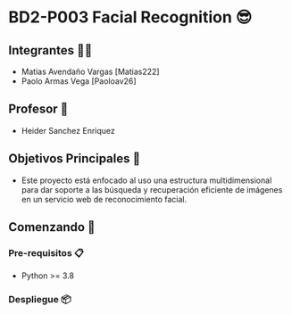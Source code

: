 # BD2-P003 Facial Recognition 😎

## Integrantes 🙋‍♂️
- Matias Avendaño Vargas  [Matias222]
- Paolo Armas Vega [Paoloav26]

## Profesor 🦾
- Heider Sanchez Enriquez

## Objetivos Principales 🎯
- Este proyecto está enfocado al uso una estructura multidimensional para dar soporte a las búsqueda y 
recuperación eficiente de imágenes en un servicio web de reconocimiento facial.

## Comenzando 🚀
### Pre-requisitos 📋
- Python >= 3.8
### Despliegue 📦
